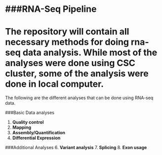 ###RNA-Seq Pipeline
============
The repository will contain all necessary methods for doing rna-seq data analysis. While most of the analyses were done using CSC cluster, some of the analysis were done in local computer.
============
The following are the different analyses that can be done using RNA-seq data.

###Basic Data analyses
1. **Quality control**
2. **Mapping**
3. **Assembly/Quantification**
4. **Differential Expression**


###Additional Analyses
6. **Variant analysis**
7. **Splicing**
8. **Exon usage**
